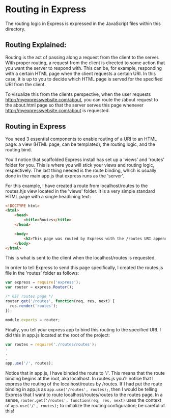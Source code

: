 # Routing in Express
The routing logic in Express is expressed in the JavaScript files within this directory.

## Routing Explained:
Routing is the act of passing along a request from the client to the server. With proper routing, a request from the client
is directed to some action that you want the server to respond with. This can be, for example, responding with a certain HTML
page when the client requests a certain URI. In this case, it is up to you to decide which HTML page is served for the specified
URI from the client.

To visualize this from the clients perspective, when the user requests http://myexpresswebsite.com/about, you can route the /about
request to the about.html page so that the server serves this page whenever http://myexpresswebsite.com/about is requested.

## Routing in Express
You need 3 essential components to enable routing of a URI to an HTML page: a view (HTML page, can be templated), the routing logic, and the routing bind.

You'll notice that scaffolded Express install has set up a 'views' and 'routes' folder for you. This is where you will stick your views and routing logic, respectively. The last thing needed is the route binding, which is usually done in the main app.js that express runs as the 'server'.

For this example, I have created a route from localhost/routes to the routes.hjs view located in the 'views' folder. It is a very simple standard HTML page with a single headlining text:

```html
<!DOCTYPE html>
<html>
    <head>
        <title>Routes</title>
    </head>

    <body>
        <h2>This page was routed by Express with the /routes URI appendage</h2>
    </body>
</html>
```

This is what is sent to the client when the localhost/routes is requested.

In order to tell Express to send this page specifically, I created the routes.js file in the 'routes' folder as follows:

```javascript
var express = require('express');
var router = express.Router();

/* GET routes page */
router.get('/routes', function(req, res, next) {
  res.render('routes');
});

module.exports = router;
```

Finally, you tell your express app to bind this routing to the specified URI. I did this in app.js located at the root of the project:

```javascript
var routes = require('./routes/routes');
.
.
.
app.use('/', routes);
```

Notice that in app.js, I have binded the route to '/'. This means that the route binding begins at the root, aka localhost. In routes.js you'll notice that I express the routing of the localhost/routes by /routes. If I had put the route binding in app.js as `app.use('/routes', routes);`, then I would be telling Express that I want to route localhost/routes/routes to the routes page. In a sense, `router.get('/routes', function(req, res, next)` uses the context of `app.use('/', routes);` to initialize the routing configuration; be careful of this!

